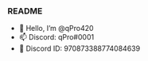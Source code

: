 ### README
- 👋 Hello, I’m @qPro420 
- 📫 Discord: qPro#0001
- 📝 Discord ID: 970873388774084639

<!---
qPro420/qPro420 is a ✨ special ✨ repository because its `README.md` (this file) appears on your GitHub profile.
You can click the Preview link to take a look at your changes.
--->
